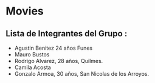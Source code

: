# Movies
## Lista de Integrantes del Grupo :
 - Agustin Benitez 24 años Funes
 - Mauro Bustos
 - Rodrigo Alvarez, 28 años, Quilmes.
 - Camila Acosta
 - Gonzalo Armoa, 30 años, San Nicolas de los Arroyos.